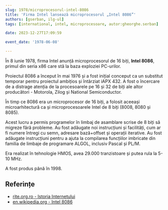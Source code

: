 ```yaml
---
slug: 1978/microprocesorul-intel-8086
title: 'Firma Intel lansează microprocesorul „Intel 8086”'
authors: [gserban, ilg-ul]
tags: [international, intel, microprocesoare, autor:gheorghe.serban]

date: 2023-12-27T17:09:59

event_date: '1978-06-08'

---
```


În 8 iunie 1978, firma Intel anunță microprocesorul de 16 biți, **Intel 8086**,
primul din seria x86 care stă la baza exploziei PC-urilor.

<!-- truncate -->

Proiectul 8086 a început în mai 1976 și a fost inițial conceput ca
un substitut temporar pentru proiectul ambițios și întârziat iAPX 432.
A fost o încercare de a distrage atenția de la procesoarele pe 16 și 32
de biți ale altor producători - Motorola, Zilog și National Semiconductor.

În timp ce 8086 era un microprocesor de 16 biți, a folosit aceeași
microarhitectură ca și microprocesoarele Intel de 8 biți (8008, 8080 și 8085).

Acest lucru a permis programelor în limbaj de asamblare scrise de 8 biți
să migreze fără probleme. Au fost adăugate noi instrucțiuni și
facilități, cum ar fi numere întregi cu semn, adresare bază+offset și
operații iterative. Au fost adăugate instrucțiuni pentru a
ajuta la compilarea funcțiilor imbricate din familia de limbaje de
programare ALGOL, inclusiv Pascal și PL/M.

Era realizat în tehnologie HMOS, avea 29.000 tranzistoare și putea
rula la 5-10 MHz.

A fost produs până în 1998.

## Referințe

- [rite.org.ro - Istoria Internetului](https://rite.org.ro/istoria-internetului/)
- [en.wikipedia.org - Intel 8086](https://en.wikipedia.org/wiki/Intel_8086)
